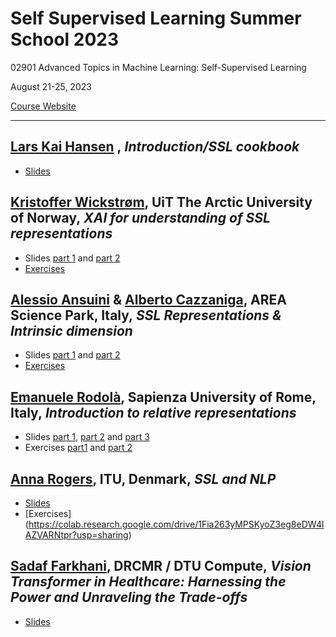 # Self Supervised Learning Summer School 2023

02901 Advanced Topics in Machine Learning: Self-Supervised Learning 

August 21-25, 2023

[Course Website](https://www2.imm.dtu.dk/courses/02901/)

---

## [Lars Kai Hansen](http://cogsys.imm.dtu.dk/staff/lkhansen/lkhansen.html) , _Introduction/SSL cookbook_

- [Slides](Slides/00_Introduction.pdf)

## [Kristoffer Wickstrøm](https://en.uit.no/ansatte/kristoffer.k.wickstrom), UiT The Arctic University of Norway, _XAI for understanding of SSL representations_

- Slides [part 1](https://github.com/Wickstrom/ssl-summer-school-dtu/blob/main/intro-to-xai-ssl-summer-school-2023.pdf) and [part 2](https://github.com/Wickstrom/ssl-summer-school-dtu/blob/main/xai-for-representations-ssl-summer-school-2023.pdf)
- [Exercises](https://github.com/Wickstrom/ssl-summer-school-dtu)

## [Alessio Ansuini](https://www.areasciencepark.it/wp-content/uploads/alessio_ansuiniCV.pdf) & [Alberto Cazzaniga](other/20230818_CV.pdf), AREA Science Park, Italy, _SSL Representations & Intrinsic dimension_

- Slides [part 1](https://github.com/AlbertoCazzaniga/DTU_SUMMER_SCHOOL_DAY2/blob/main/ML_Advanced_School_DAY2_PART1.pdf) and [part 2](https://github.com/AlbertoCazzaniga/DTU_SUMMER_SCHOOL_DAY2/blob/main/ML_Advanced_School_DAY2_PART2.pdf)
- [Exercises](https://github.com/AlbertoCazzaniga/DTU_SUMMER_SCHOOL_DAY2)

## [Emanuele Rodolà](https://gladia.di.uniroma1.it/), Sapienza University of Rome, Italy, _Introduction to relative representations_

- Slides [part 1](Slides/03_RelativeRepresentations_01.pdf), [part 2](Slides/03_RelativeRepresentations_02.pdf) and [part 3](Slides/03_RelativeRepresentations_03.pdf)
- Exercises [part1](https://colab.research.google.com/github/erodola/DLAI-s2-2023/blob/main/labs/08/8_Variational_Autoencoders_(VAEs).ipynb) and [part 2](https://colab.research.google.com/github/erodola/DLAI-s2-2023/blob/main/rae.ipynb)

## [Anna Rogers](https://pure.itu.dk/da/persons/anna-rogers), ITU, Denmark, _SSL and NLP_

- [Slides](https://u.pcloud.link/publink/show?code=XZUXKaVZcFzRfRi3dQYreNG1PdJTnf7B2kUk)
- [Exercises] (https://colab.research.google.com/drive/1Fia263yMPSKyoZ3eg8eDW4lAZVARNtpr?usp=sharing)

## [Sadaf Farkhani](https://www.drcmr.dk/sadaff), DRCMR / DTU Compute, _Vision Transformer in Healthcare: Harnessing the Power and Unraveling the Trade-offs_

- [Slides](Slides/04_Transformers.pdf)
